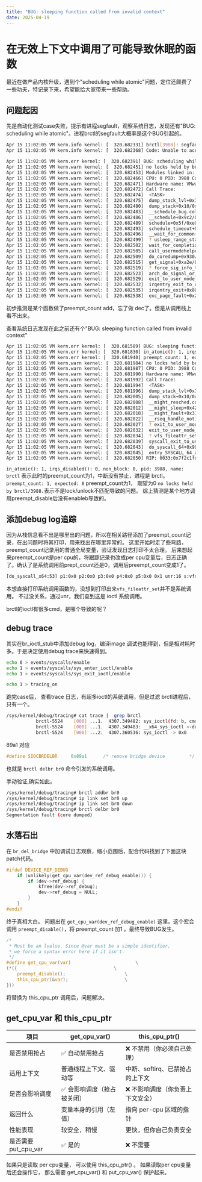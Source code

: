 ```yaml
---
title: "BUG: sleeping function called from invalid context"
date: 2025-04-19
---
```


# 在无效上下文中调用了可能导致休眠的函数

最近在做产品内核升级，遇到个"scheduling while atomic"问题，定位还颇费了一些功夫，特记录下来，希望能给大家带来一些帮助。

## 问题起因
先是自动化测试case失败，提示有进程segfault，观察系统日志，发现还有"BUG: scheduling while atomic"。进程brctl的segfault大概率是这个BUG引起的。

```bash
Apr 15 11:02:05 VM kern.info kernel: [  320.682331] brctl[3988]: segfault at 7f2c1fe4dda8 ip 00007f2c1fe4dda8 sp 00007ffc6e954548 error 14 in libcrypt.so.1[7f2c1fe22000+2c000] likely on CPU 0 (core 0, socket 0)
Apr 15 11:02:05 VM kern.info kernel: [  320.682368] Code: Unable to access opcode bytes at 0x7f2c1fe4dd7e.

Apr 15 11:02:05 VM kern.err kernel: [  320.682391] BUG: scheduling while atomic: brctl/3988/0x00000002
Apr 15 11:02:05 VM kern.warn kernel: [  320.682451] no locks held by brctl/3988.
Apr 15 11:02:05 VM kern.warn kernel: [  320.682453] Modules linked in: nf_conntrack(O)
Apr 15 11:02:05 VM kern.warn kernel: [  320.682466] CPU: 0 PID: 3988 Comm: brctl Kdump: loaded Tainted: G        W  O       6.1 #33
Apr 15 11:02:05 VM kern.warn kernel: [  320.682471] Hardware name: VMware, Inc. VMware Virtual Platform/440BX Desktop Reference Platform, BIOS 6.00 12/12/2018
Apr 15 11:02:05 VM kern.warn kernel: [  320.682472] Call Trace:
Apr 15 11:02:05 VM kern.warn kernel: [  320.682474]  <TASK>
Apr 15 11:02:05 VM kern.warn kernel: [  320.682475]  dump_stack_lvl+0x76/0xaa
Apr 15 11:02:05 VM kern.warn kernel: [  320.682480]  dump_stack+0x10/0x16
Apr 15 11:02:05 VM kern.warn kernel: [  320.682483]  __schedule_bug.cold+0x5f/0x75
Apr 15 11:02:05 VM kern.warn kernel: [  320.682486]  __schedule+0x9c2/0xbd0
Apr 15 11:02:05 VM kern.warn kernel: [  320.682489]  schedule+0x5f/0xe0
Apr 15 11:02:05 VM kern.warn kernel: [  320.682493]  schedule_timeout+0x163/0x1b0
Apr 15 11:02:05 VM kern.warn kernel: [  320.682496]  __wait_for_common+0xb7/0x1e0
Apr 15 11:02:05 VM kern.warn kernel: [  320.682499]  ? usleep_range_state+0xc0/0xc0
Apr 15 11:02:05 VM kern.warn kernel: [  320.682502]  wait_for_completion_state+0x21/0x40
Apr 15 11:02:05 VM kern.warn kernel: [  320.682505]  call_usermodehelper_exec+0x178/0x1b0
Apr 15 11:02:05 VM kern.warn kernel: [  320.682509]  do_coredump+0x930/0x16a0
Apr 15 11:02:05 VM kern.warn kernel: [  320.682515]  get_signal+0xa2e/0xd50
Apr 15 11:02:05 VM kern.warn kernel: [  320.682519]  ? force_sig_info_to_task+0xc2/0x180
Apr 15 11:02:05 VM kern.warn kernel: [  320.682523]  arch_do_signal_or_restart+0x45/0x710
Apr 15 11:02:05 VM kern.warn kernel: [  320.682529]  exit_to_user_mode_prepare+0x15d/0x250
Apr 15 11:02:05 VM kern.warn kernel: [  320.682532]  irqentry_exit_to_user_mode+0x9/0x30
Apr 15 11:02:05 VM kern.warn kernel: [  320.682535]  irqentry_exit+0x80/0xb0
Apr 15 11:02:05 VM kern.warn kernel: [  320.682538]  exc_page_fault+0x2da/0x720
```

初步推测是某个函数做了preempt_count add，忘了做 dec了。但是从调用栈上看不出来。

查看系统日志发现在此之前还有个"BUG: sleeping function called from invalid context"

```bash
Apr 15 11:02:05 VM kern.err kernel: [  320.681589] BUG: sleeping function called from invalid context at kernel/rseq.c:132
Apr 15 11:02:05 VM kern.err kernel: [  320.681830] in_atomic(): 1, irqs_disabled(): 0, non_block: 0, pid: 3988, name: brctl
Apr 15 11:02:05 VM kern.err kernel: [  320.681940] preempt_count: 1, expected: 0
Apr 15 11:02:05 VM kern.warn kernel: [  320.681984] no locks held by brctl/3988.    //说明没有持有任何锁，也就不是lock/unlock不匹配导致的问题
Apr 15 11:02:05 VM kern.warn kernel: [  320.681987] CPU: 0 PID: 3988 Comm: brctl Kdump: loaded Tainted: G           O       6.1 #33
Apr 15 11:02:05 VM kern.warn kernel: [  320.681990] Hardware name: VMware, Inc. VMware Virtual Platform/440BX Desktop Reference Platform, BIOS 6.00 12/12/2018
Apr 15 11:02:05 VM kern.warn kernel: [  320.681992] Call Trace:
Apr 15 11:02:05 VM kern.warn kernel: [  320.681994]  <TASK>
Apr 15 11:02:05 VM kern.warn kernel: [  320.681996]  dump_stack_lvl+0x76/0xaa
Apr 15 11:02:05 VM kern.warn kernel: [  320.682005]  dump_stack+0x10/0x16
Apr 15 11:02:05 VM kern.warn kernel: [  320.682008]  __might_resched.cold+0xd2/0xe3
Apr 15 11:02:05 VM kern.warn kernel: [  320.682012]  __might_sleep+0x42/0x70
Apr 15 11:02:05 VM kern.warn kernel: [  320.682018]  __might_fault+0x31/0x90
Apr 15 11:02:05 VM kern.warn kernel: [  320.682022]  __rseq_handle_notify_resume+0x8a/0x550
Apr 15 11:02:05 VM kern.warn kernel: [  320.682027]  ? exit_to_user_mode_prepare+0x11d/0x250
Apr 15 11:02:05 VM kern.warn kernel: [  320.682032]  exit_to_user_mode_prepare+0x198/0x250
Apr 15 11:02:05 VM kern.warn kernel: [  320.682034]  ? vfs_fileattr_set+0x230/0x230
Apr 15 11:02:05 VM kern.warn kernel: [  320.682039]  syscall_exit_to_user_mode+0x2d/0x60
Apr 15 11:02:05 VM kern.warn kernel: [  320.682043]  do_syscall_64+0x99/0xe0
Apr 15 11:02:05 VM kern.warn kernel: [  320.682045]  entry_SYSCALL_64_after_hwframe+0x64/0xce
Apr 15 11:02:05 VM kern.warn kernel: [  320.682050] RIP: 0033:0x7f2c1fd04a38
```

`in_atomic(): 1, irqs_disabled(): 0, non_block: 0, pid: 3988, name: brctl` 表示此时的preempt_count为1，中断没有禁止，进程是 brctl。
`preempt_count: 1, expected: 0` preempt_count为1， 期望为0
`no locks held by brctl/3988.`表示不是lock/unlock不匹配导致的问题。
综上猜测是某个地方调用preempt_disable后没有enableb导致的。

## 添加debug log追踪

因为从栈信息看不出是哪里出的问题，所以在相关路径添加了preempt_count记录，在出问题时将其打印，用来找出在哪里异常的。
这里开始时走了些弯路，preempt_count记录用的普通全局变量，验证发现日志打印不太合理。
后来想起来preempt_count是per cpu的，将跟踪记录也改成per cpu变量后，日志正确了。确认了是系统调用前prept_count还是0，调用后preempt_count变成1了。

```bash
[do_syscall_x64:53] p1:0x0 p2:0x0 p3:0x0 p4:0x0 p5:0x0 0x1 unr:16 s:vfs_fileattr_set+0x230/0x230 
```

本想直接打印系统调用函数的，没想到打印出来`vfs_fileattr_set`并不是系统调用。 不过没关系，通过unr，我们查到这是 ioctl 系统调用。

brctl的ioctl有很多cmd，是哪个导致的呢？

## debug trace

其实在br_ioctl_stub中添加debug log，编译image 调试也能得到，但是相对耗时多。于是决定使用debug trace来快速得到。

```bash
echo 0 > events/syscalls/enable
echo 1 > events/syscalls/sys_enter_ioctl/enable
echo 1 > events/syscalls/sys_exit_ioctl/enable

echo 1 > tracing_on
```

跑完case后， 查看trace 日志，有超多ioctl的系统调用，但是过滤 brctl进程后，只有一个。

```bash
/sys/kernel/debug/tracing# cat trace |  grep brctl
           brctl-5524    [000] ...1.  4307.349482: sys_ioctl(fd: b, cmd: 89a1, arg: 7ffc0003efaf)
           brctl-5524    [000] ...1.  4307.349483: __x64_sys_ioctl <-do_syscall_64
           brctl-5524    [000] ...2.  4307.360536: sys_ioctl -> 0x0
```


89a1 对应
```c
#define SIOCBRDELBR     0x89a1		/* remove bridge device         */
```

也就是 `brctl delbr br0` 命令引发的系统调用。

手动验证,确实如此。

```bash
/sys/kernel/debug/tracing# brctl addbr br0
/sys/kernel/debug/tracing# ip link set br0 up
/sys/kernel/debug/tracing# ip link set br0 down
/sys/kernel/debug/tracing# brctl delbr br0
Segmentation fault (core dumped)
```

## 水落石出

在 `br_del_bridge` 中加调试日志观察，缩小范围后，配合代码找到了下面这块patch代码。

```c
#ifdef DEVICE_REF_DEBUG
    if (unlikely(get_cpu_var(dev_ref_debug_enable))) {
        if (dev->ref_debug) {
            kfree(dev->ref_debug);
            dev->ref_debug = NULL;
        }
    }
#endif
```

终于真相大白。 问题出在 `get_cpu_var(dev_ref_debug_enable)` 这里。这个宏会调用 `preempt_disable()`，将 preempt_count 加1 。最终导致BUG发生。

```c
/*
 * Must be an lvalue. Since @var must be a simple identifier,
 * we force a syntax error here if it isn't.
 */
#define get_cpu_var(var)						\
(*({									\
	preempt_disable();						\
	this_cpu_ptr(&var);						\
}))
```

将替换为 this_cpu_ptr 调用后，问题解决。

## get_cpu_var 和 this_cpu_ptr

| 项目 | get_cpu_var() | this_cpu_ptr() |
| ------ | ------ | ------ |
| 是否禁用抢占 | ✅ 自动禁用抢占 | ❌ 不禁用（你必须自己处理） |
| 适用上下文 | 普通线程上下文、驱动等 | 中断、softirq、已禁抢占的上下文 |
| 是否会影响调度 | ✅ 会影响调度（抢占被关闭） | ❌ 不影响调度（你负责上下文安全） |
| 返回什么 | 变量本身的引用（左值） | 指向 per-cpu 区域的指针 |
| 性能表现 | 较安全，稍慢 | 更快，但你自己负责安全 |
| 是否需要 put_cpu_var | ✅ 是的 | ❌ 不需要 |

如果只是读取 per cpu变量， 可以使用 this_cpu_ptr() 。
如果读取per cpu变量后还会操作它， 那么需要  get_cpu_var() 和 put_cpu_var() 保护起来。
